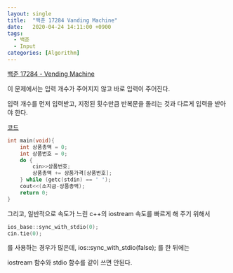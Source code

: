 ```yaml
---
layout: single
title:  "백준 17284 Vanding Machine"
date:   2020-04-24 14:11:00 +0900
tags:
  - 백준
  - Input
categories: [Algorithm]
---
```




[백준 17284 - Vending Machine](https://www.acmicpc.net/problem/17284)



이 문제에서는 입력 개수가 주어지지 않고 바로 입력이 주어진다.

입력 개수를 먼저 입력받고, 지정된 횟수만큼 반복문을 돌리는 것과 다르게 입력을 받아야 한다.

[코드](http://boj.kr/c6056dbff5d34560acc75dd08ba2316b)

``` C++
int main(void){
    int 상품총액 = 0;
    int 상품번호 = 0;
    do {
        cin>>상품번호;
        상품총액 += 상품가격[상품번호];
    } while (getc(stdin) == ' ');
    cout<<(소지금-상품총액);
    return 0;
}
```



그리고, 일반적으로 속도가 느린 c++의 iostream 속도를 빠르게 해 주기 위해서

```C++
ios_base::sync_with_stdio(0);
cin.tie(0);
```

를 사용하는 경우가 많은데, ios::sync_with_stdio(false); 를 한 뒤에는

iostream 함수와 stdio 함수를 같이 쓰면 안된다.